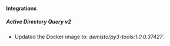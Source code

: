 #### Integrations
##### Active Directory Query v2
- Updated the Docker image to: *demisto/py3-tools:1.0.0.37427*.
